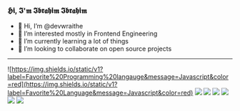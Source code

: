 ### 𝕳𝖎, 𝕴'𝖒 𝕴𝖇𝖗𝖆𝖍𝖎𝖒 𝕴𝖇𝖗𝖆𝖍𝖎𝖒

<!--
**devwraithe/devwraithe** is a ✨ _special_ ✨ repository because its `README.md` (this file) appears on your GitHub profile.

Here are some ideas to get you started:

- 🔭 I’m currently working on ...
- 🌱 I’m currently learning ...
- 👯 I’m looking to collaborate on ...
- 🤔 I’m looking for help with ...
- 💬 Ask me about ...
- 📫 How to reach me: ...
- 😄 Pronouns: ...
- ⚡ Fun fact: ...
-->

- 👋 Hi, I’m @devwraithe
- 👀 I’m interested mostly in Frontend Engineering
- 🌱 I’m currently learning a lot of things
- 💞️ I’m looking to collaborate on open source projects

<hr style="border-width:1px;">

![https://img.shields.io/static/v1?label=Favorite%20Programming%20langauge&message=Javascript&color=red](https://img.shields.io/static/v1?label=Favorite%20Language&message=Javascript&color=red) 
![](https://img.shields.io/badge/Code-JavaScript-informational?style=flat&logo=javascript&logoColor=white&color=2bbc8a)
![](https://img.shields.io/badge/Code-React-informational?style=flat&logo=react&logoColor=white&color=2bbc8a)
![](https://img.shields.io/badge/Code-Next-informational?style=flat&logo=next.js&logoColor=white&color=2bbc8a)
![](https://img.shields.io/badge/Code-Vue-informational?style=flat&logo=vue.js&logoColor=white&color=2bbc8a)
![](https://img.shields.io/badge/Code-Nuxt-informational?style=flat&logo=nuxt.js&logoColor=white&color=2bbc8a)
![](https://img.shields.io/badge/Editor-Visual_Studio_Code-informational?style=flat&logo=Visual%20Studio%20Code&color&logoColor=white&color=2bbc8a)

